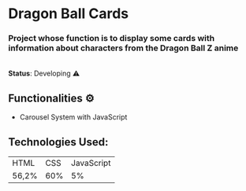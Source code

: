 <h1>Dragon Ball Cards</h1> 

### Project whose function is to display some cards with information about characters from the Dragon Ball Z anime
<br>
<b>Status</b>: Developing ⚠️

## Functionalities ⚙️
- Carousel System with JavaScript
 
 ## Technologies Used:
 <table>
  <tr>
    <td>HTML</td>
    <td>CSS</td>
    <td>JavaScript</td>
  </tr>
  <tr>
    <td>56,2%</td>
    <td>60%</td>
    <td>5%</td>
  </tr>
 
 </table>
